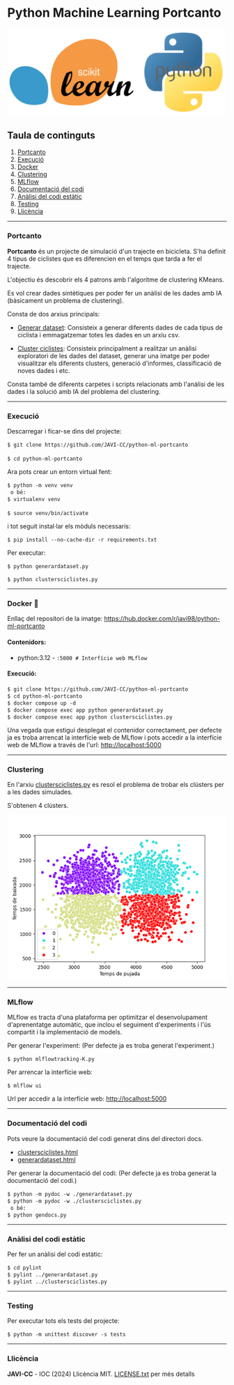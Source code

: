 # Python Machine Learning Portcanto

<img src="logo.png" width="500" alt="python-ml-portcanto">

## Taula de continguts
1. [Portcanto](#portcanto)
2. [Execució](#run)
3. [Docker](#docker)
4. [Clustering](#clustering)
5. [MLflow](#mlflow)
6. [Documentació del codi](#docs)
7. [Anàlisi del codi estàtic](#analisi)
7. [Testing](#tests)
8. [Llicència](#licence)

---

### Portcanto <a name="portcanto"></a>
**Portcanto** és un projecte de simulació d'un trajecte en bicicleta. S'ha definit 4 tipus de ciclistes que es diferencien en el temps que tarda a fer el trajecte.

L'objectiu és descobrir els 4 patrons amb l'algoritme de clustering KMeans.

Es vol crear dades sintètiques per poder fer un anàlisi de les dades amb IA (bàsicament un problema de clustering).

Consta de dos arxius principals:

- [Generar dataset](generardataset.py): Consisteix a generar diferents dades de cada tipus de ciclista i emmagatzemar totes les dades en un arxiu csv.

- [Cluster ciclistes](clustersciclistes.py): Consisteix principalment a realitzar un anàlisi exploratori de les dades del dataset, generar una imatge per poder visualitzar els diferents clusters, generació d'informes, classificació de noves dades i etc.

Consta també de diferents carpetes i scripts relacionats amb l'anàlisi de les dades i la solució amb IA del problema del clustering.

---

### Execució <a name="run"></a>
Descarregar i ficar-se dins del projecte:
```
$ git clone https://github.com/JAVI-CC/python-ml-portcanto

$ cd python-ml-portcanto
```

Ara pots crear un entorn virtual fent:
```
$ python -m venv venv
 o bé:
$ virtualenv venv

$ source venv/bin/activate
```

i tot seguit instal·lar els mòduls necessaris:
```
$ pip install --no-cache-dir -r requirements.txt
```

Per executar:
```
$ python generardataset.py
```

```
$ python clustersciclistes.py
```

---

### Docker <a name="docker"></a><g-emoji class="g-emoji" alias="whale" fallback-src="https://github.githubassets.com/images/icons/emoji/unicode/1f433.png">🐳</g-emoji>

<span>Enllaç del repositori de la imatge: <a href="https://hub.docker.com/r/javi98/python-ml-portcanto" target="_blank">https://hub.docker.com/r/javi98/python-ml-portcanto</a></span>

#### Contenidors:
* python:3.12 - ```:5000 # Interfície web MLflow```

#### Execució:
```
$ git clone https://github.com/JAVI-CC/python-ml-portcanto
$ cd python-ml-portcanto
$ docker compose up -d
$ docker compose exec app python generardataset.py
$ docker compose exec app python clustersciclistes.py
```

Una vegada que estigui desplegat el contenidor correctament, per defecte ja es troba arrencat la interfície web de MLflow i pots accedir a la interfície web de MLflow a través de l'url: <a href="http://localhost:5000" target="_blank">http://localhost:5000</a>

---

### Clustering <a name="clustering"></a>

En l'arxiu [clustersciclistes.py](clustersciclistes.py) es resol el problema de trobar els clústers per a les dades simulades.

S'obtenen 4 clústers.

![Clusters](img/grafica1.png)

---

### MLflow <a name="mlflow"></a>

MLflow es tracta d'una plataforma per optimitzar el desenvolupament d'aprenentatge automàtic, que inclou el seguiment d'experiments i l'ús compartit i la implementació de models.

Per generar l'experiment:
(Per defecte ja es troba generat l'experiment.)
```
$ python mlflowtracking-K.py
```

Per arrencar la interfície web:

```
$ mlflow ui
```

Url per accedir a la interfície web: <a href="http://localhost:5000" target="_blank">http://localhost:5000</a>

---

### Documentació del codi <a name="docs"></a>
Pots veure la documentació del codi generat dins del directori docs.
 * [clustersciclistes.html](docs/clustersciclistes.html)
 * [generardataset.html](docs/generardataset.html)

Per generar la documentació del codi:
(Per defecte ja es troba generat la documentació del codi.)
```
$ python -m pydoc -w ./generardataset.py
$ python -m pydoc -w ./clustersciclistes.py
 o bé:
$ python gendocs.py
```

---

### Anàlisi del codi estàtic <a name="analisi"></a>

Per fer un anàlisi del codi estàtic:
```
$ cd pylint
$ pylint ../generardataset.py
$ pylint ../clustersciclistes.py
```

---

### Testing <a name="tests"></a>

Per executar tots els tests del projecte:

```
$ python -m unittest discover -s tests
```

---

### Llicència <a name="licence"></a>
**JAVI-CC** - IOC (2024)
Llicència MIT. [LICENSE.txt](LICENSE.txt) per més detalls
